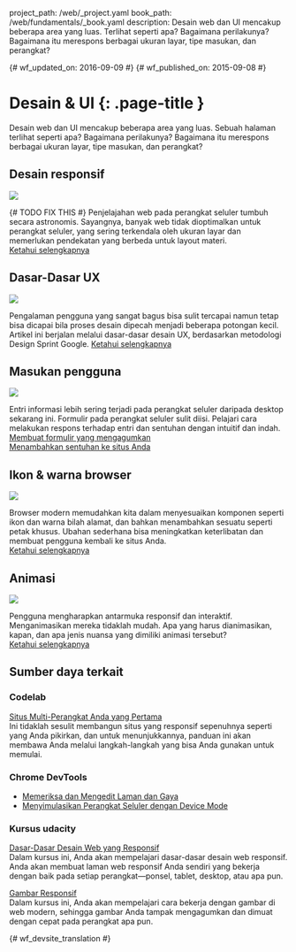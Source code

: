 project_path: /web/_project.yaml
book_path: /web/fundamentals/_book.yaml
description: Desain web dan UI mencakup beberapa area yang luas. Terlihat seperti apa? Bagaimana perilakunya? Bagaimana itu merespons berbagai ukuran layar, tipe masukan, dan perangkat?

{# wf_updated_on: 2016-09-09 #}
{# wf_published_on: 2015-09-08 #}

# Desain & UI {: .page-title }

Desain web dan UI mencakup beberapa area yang luas. Sebuah halaman terlihat seperti apa?
Bagaimana perilakunya? Bagaimana itu merespons berbagai ukuran layar, tipe masukan,
dan perangkat?

<div class="attempt-left">
  <h2>Desain responsif</h2>
  <img src="/web/images/md-icons/devices-short.png">
  <p>{# TODO FIX THIS #}
    Penjelajahan web pada perangkat seluler tumbuh secara astronomis. Sayangnya, banyak
    web tidak dioptimalkan untuk perangkat seluler, yang sering terkendala oleh
    ukuran layar dan memerlukan pendekatan yang berbeda untuk layout materi.<br>
    <a href="responsive/">Ketahui selengkapnya</a>
  </p>
</div>

<div class="attempt-right">
  <h2>Dasar-Dasar UX</h2>
  <a href="ux-basics/">
    <img src="/web/images/md-icons/assignment-short.png">
  </a>
  <p>
    Pengalaman pengguna yang sangat bagus bisa sulit tercapai namun tetap bisa dicapai
    bila proses desain dipecah menjadi beberapa potongan kecil. Artikel ini berjalan melalui
    dasar-dasar desain UX, berdasarkan metodologi Design Sprint Google.
    <a href="ux-basics/">Ketahui selengkapnya</a>
  </p>
</div>

<div class="attempt-left">
  <h2>Masukan pengguna</h2>
  <a href="input/forms/">
    <img src="/web/images/md-icons/touch-short.png">
  </a>
  <p>
    Entri informasi lebih sering terjadi pada perangkat seluler daripada desktop sekarang ini.
    Formulir pada perangkat seluler sulit diisi. Pelajari cara melakukan respons terhadap entri
    dan sentuhan dengan intuitif dan indah.<br>
    <a href="input/forms/">Membuat formulir yang mengagumkan</a><br>
    <a href="input/touch/">Menambahkan sentuhan ke situs Anda</a>
  </p>
</div>



<div class="attempt-right">
  <h2>Ikon &amp; warna browser</h2>
  <a href="/web/fundamentals/design-and-ui/browser-customization/">
    <img src="/web/images/md-icons/image-short.png">
  </a>
  <p>
    Browser modern memudahkan kita dalam menyesuaikan komponen seperti ikon dan warna bilah
    alamat, dan bahkan menambahkan sesuatu seperti petak khusus. Ubahan sederhana bisa
    meningkatkan keterlibatan dan membuat pengguna kembali ke situs Anda.<br>
    <a href="browser-customization/">Ketahui selengkapnya</a>
  </p>
</div>
<div style="clear:both;"></div>
<div class="attempt-left">
  <h2>Animasi</h2>
  <a href="animations/">
    <img src="/web/images/md-icons/movie-short.png">
  </a>
  <p>
    Pengguna mengharapkan antarmuka responsif dan interaktif. Menganimasikan mereka tidaklah
    mudah. Apa yang harus dianimasikan, kapan, dan apa jenis nuansa
    yang dimiliki animasi tersebut?<br>
    <a href="animations/">Ketahui selengkapnya</a>
  </p>
</div>

<div style="clear:both;"></div>


## Sumber daya terkait

### Codelab

[Situs Multi-Perangkat Anda yang Pertama](/web/fundamentals/getting-started/your-first-multi-screen-site/) <br>
Ini tidaklah sesulit membangun situs yang responsif sepenuhnya seperti yang Anda pikirkan, dan untuk menunjukkannya, panduan ini akan membawa Anda melalui langkah-langkah yang bisa Anda gunakan untuk memulai.

### Chrome DevTools

* [Memeriksa dan Mengedit Laman dan Gaya](/web/tools/chrome-devtools/inspect-styles/)
* [Menyimulasikan Perangkat Seluler dengan Device Mode](/web/tools/chrome-devtools/device-mode/)


### Kursus udacity

[Dasar-Dasar Desain Web yang Responsif ](https://udacity.com/ud893)<br>
Dalam kursus ini, Anda akan mempelajari dasar-dasar desain web responsif.
Anda akan membuat laman web responsif Anda sendiri yang bekerja dengan baik pada setiap perangkat&mdash;ponsel, tablet, desktop, atau apa pun.

[Gambar Responsif](https://udacity.com/ud882)<br>
Dalam kursus ini, Anda akan mempelajari cara bekerja dengan gambar di web modern, sehingga
gambar Anda tampak mengagumkan dan dimuat dengan cepat pada perangkat apa pun.

<div style="clear:both;"></div>


{# wf_devsite_translation #}
